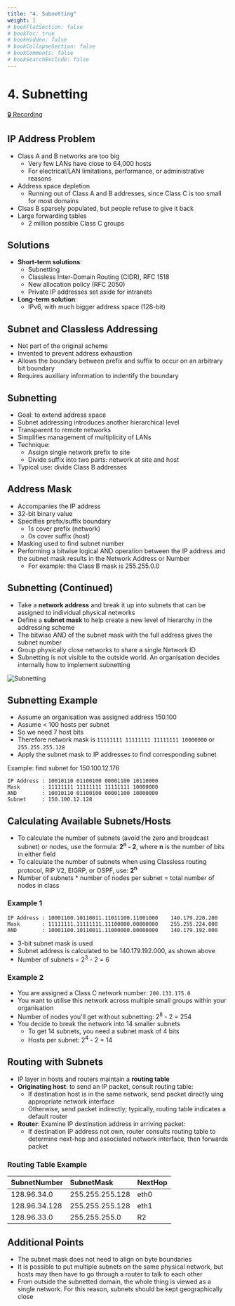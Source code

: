 ```yaml
---
title: "4. Subnetting"
weight: 1
# bookFlatSection: false
# bookToc: true
# bookHidden: false
# bookCollapseSection: false
# bookComments: false
# bookSearchExclude: false
---
```


# 4. Subnetting

[🔒 Recording](https://github.com/ryanbester/uni-resources/tree/main/sai/y1/tb2/4-subnetting)

## IP Address Problem

- Class A and B networks are too big
    - Very few LANs have close to 64,000 hosts
    - For electrical/LAN limitations, performance, or administrative reasons
- Address space depletion
    - Running out of Class A and B addresses, since Class C is too small for most domains
- Clsas B sparsely populated, but people refuse to give it back
- Large forwarding tables
    - 2 million possible Class C groups

## Solutions

- **Short-term solutions**:
    - Subnetting
    - Classless Inter-Domain Routing (CIDR), RFC 1518
    - New allocation policy (RFC 2050)
    - Private IP addresses set aside for intranets
- **Long-term solution**:
    - IPv6, with much bigger address space (128-bit)

## Subnet and Classless Addressing

- Not part of the original scheme
- Invented to prevent address exhaustion
- Allows the boundary between prefix and suffix to occur on an arbitrary bit boundary
- Requires auxiliary information to indentify the boundary

## Subnetting

- Goal: to extend address space
- Subnet addressing introduces another hierarchical level
- Transparent to remote networks
- Simplifies management of multiplicity of LANs
- Technique:
    - Assign single network prefix to site
    - Divide suffix into two parts: network at site and host
- Typical use: divide Class B addresses

## Address Mask

- Accompanies the IP address
- 32-bit binary value
- Specifies prefix/suffix boundary
    - 1s cover prefix (network)
    - 0s cover suffix (host)
- Masking used to find subnet number
- Performing a bitwise logical AND operation between the IP address and the subnet mask results in the Network Address or Number
    - For example: the Class B mask is 255.255.0.0

## Subnetting (Continued)

- Take a **network address** and break it up into subnets that can be assigned to individual physical networks
- Define a **subnet mask** to help create a new level of hierarchy in the addressing scheme
- The bitwise AND of the subnet mask with the full address gives the subnet number
- Group physically close networks to share a single Network ID
- Subnetting is not visible to the outside world. An organisation decides internally how to implement subnetting

![Subnetting](/img/sai/y1/subnetting.png)

## Subnetting Example

- Assume an organisation was assigned address 150.100
- Assume < 100 hosts per subnet
- So we need 7 host bits
- Therefore network mask is `11111111 11111111 11111111 10000000` or `255.255.255.128`
- Apply the subnet mask to IP addresses to find corresponding subnet

Example: find subnet for 150.100.12.176

```
IP Address : 10010110 01100100 00001100 10110000
Mask       : 11111111 11111111 11111111 10000000
AND        : 10010110 01100100 00001100 10000000
Subnet     : 150.100.12.128
```

## Calculating Available Subnets/Hosts

- To calculate the number of subnets (avoid the zero and broadcast subnet) or nodes, use the formula: **2<sup>n</sup> - 2**, where **n** is the number of bits in either field
- To calculate the number of subnets when using Classless routing protocol, RIP V2, EIGRP, or OSPF, use: **2<sup>n</sup>**
- Number of subnets * number of nodes per subnet = total number of nodes in class

### Example 1

```
IP Address : 10001100.10110011.11011100.11001000    140.179.220.200
Mask       : 11111111.11111111.11100000.00000000    255.255.224.000
AND        : 10001100.10110011.11000000.00000000    140.179.192.000
```

- 3-bit subnet mask is used
- Subnet address is calculated to be 140.179.192.000, as shown above
- Number of subnets = 2<sup>3</sup> - 2 = 6

### Example 2

- You are assigned a Class C network number: `200.133.175.0`
- You want to utilise this network across multiple small groups within your organisation
- Number of nodes you'll get without subnetting: 2<sup>8</sup> - 2 = 254
- You decide to break the network into 14 smaller subnets
    - To get 14 subnets, you need a subnet mask of 4 bits
    - Hosts per subnet: 2<sup>4</sup> - 2 = 14

## Routing with Subnets

- IP layer in hosts and routers maintain a **routing table**
- **Originating host**: to send an IP packet, consult routing table:
    - If destination host is in the same network, send packet directly uing appropriate network interface
    - Otherwise, send packet indirectly; typically, routing table indicates a default router
- **Router**: Examine IP destination address in arriving packet:
    - If destination IP address not own, router consults routing table to determine next-hop and associated network interface, then forwards packet

### Routing Table Example

| SubnetNumber | SubnetMask | NextHop |
|:-------------|:-----------|:--------|
| 128.96.34.0 | 255.255.255.128 | eth0 |
| 128.96.34.128 | 255.255.255.128 | eth1 |
| 128.96.33.0 | 255.255.255.0 | R2 |

## Additional Points

- The subnet mask does not need to align on byte boundaries
- It is possible to put multiple subnets on the same physical network, but hosts may then have to go through a router to talk to each other
- From outside the subnetted domain, the whole thing is viewed as a single network. For this reason, subnets should be kept geographically close
